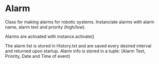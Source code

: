 # Alarm

Class for making alarms for robotic systems.
Instanciate alarms with alarm name, alarm text and priority (high/low).

Alarms are activated with instance.activate()

The alarm list is stored in History.txt and are saved every desired interval and returned upon startup.
Alarm info is stored in a tuple:
  (Alarm Text, Priority, Date and Time of event)
